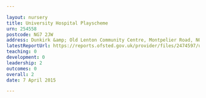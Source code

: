 ```yaml
---

layout: nursery
title: University Hospital Playscheme
urn: 254558
postcode: NG7 2JW
address: Dunkirk &amp; Old Lenton Community Centre, Montpelier Road, NOTTINGHAM, NG7 2JW
latestReportUrl: https://reports.ofsted.gov.uk/provider/files/2474597/urn/254558.pdf
teaching: 0
development: 0
leadership: 2
outcomes: 0
overall: 2
date: 7 April 2015

---
```

